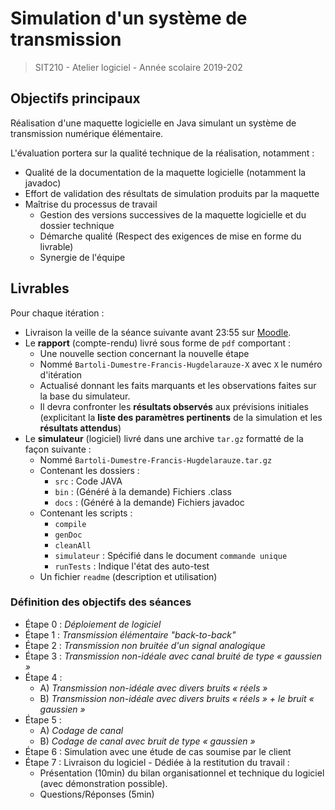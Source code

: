 # Simulation d'un système de transmission

> SIT210 - Atelier logiciel - Année scolaire 2019-202

## Objectifs principaux

Réalisation d'une maquette logicielle en Java simulant un système de transmission numérique élémentaire.

L'évaluation portera sur la qualité technique de la réalisation, notamment :

* Qualité de la documentation de la maquette logicielle (notamment la javadoc)
* Effort de validation des résultats de simulation produits par la maquette
* Maîtrise du processus de travail
  * Gestion des versions successives de la maquette logicielle et du dossier technique
  * Démarche qualité (Respect des exigences de mise en forme du livrable)
  * Synergie de l'équipe

## Livrables

Pour chaque itération :

- Livraison la veille de la séance suivante avant 23:55 sur [Moodle](https://moodle.imt-atlantique.fr/course/view.php?id=580).
- Le **rapport** (compte-rendu) livré sous forme de `pdf`  comportant :
  - Une nouvelle section concernant la nouvelle étape
  - Nommé `Bartoli-Dumestre-Francis-Hugdelarauze-X` avec `X` le numéro d'itération
  - Actualisé donnant les faits marquants et les observations faites sur la base du simulateur.
  - Il devra confronter les **résultats observés** aux prévisions initiales (explicitant la **liste des paramètres pertinents** de la simulation et les **résultats attendus**)
- Le **simulateur** (logiciel) livré dans une archive `tar.gz` formatté de la façon suivante :
  - Nommé `Bartoli-Dumestre-Francis-Hugdelarauze.tar.gz`
  - Contenant les dossiers :
    - `src` : Code JAVA
    - `bin` : (Généré à la demande) Fichiers .class
    - `docs`  : (Généré à la demande) Fichiers javadoc
  - Contenant les scripts :
    - `compile`
    - `genDoc`
    - `cleanAll`
    - `simulateur`  : Spécifié dans le document `commande unique`
    - `runTests` : Indique l'état des auto-test
  - Un fichier `readme`  (description et utilisation)

### Définition des objectifs des séances

* Étape 0 : *Déploiement de logiciel*
* Étape 1 : *Transmission élémentaire "back-to-back"*
* Étape 2 : *Transmission non bruitée d'un signal analogique*
* Étape 3 : *Transmission non-idéale avec canal bruité de type « gaussien »*
* Étape 4 : 
  * A) *Transmission non-idéale avec divers bruits « réels »*
  * B) *Transmission non-idéale avec divers bruits « réels » + le bruit « gaussien »*
* Étape 5 : 
  * A) *Codage de canal*
  * B) *Codage de canal avec bruit de type « gaussien »*
* Étape 6 : Simulation avec une étude de cas soumise par le client
* Étape 7 : Livraison du logiciel - Dédiée à la restitution du travail :
  * Présentation (10min) du bilan organisationnel et technique du logiciel (avec démonstration possible).
  * Questions/Réponses (5min)

